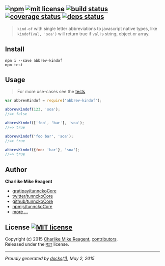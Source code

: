 ## [![npm][npmjs-img]][npmjs-url] [![mit license][license-img]][license-url] [![build status][travis-img]][travis-url] [![coverage status][coveralls-img]][coveralls-url] [![deps status][daviddm-img]][daviddm-url]

> `kind-of` with single letter abbreviations to javascript native types, like `kindof(val, 'soa')` will return true if `val` is string, object or array.


## Install
```
npm i --save abbrev-kindof
npm test
```


## Usage
> For more use-cases see the [tests](./test.js)

```js
var abbrevKindof = require('abbrev-kindof');

abbrevKindof(123, 'soa');
//=> false

abbrevKindof(['foo', 'bar'], 'soa');
//=> true

abbrevKindof('foo bar', 'soa');
//=> true

abbrevKindof({foo: 'bar'}, 'soa');
//=> true
```


## Author
**Charlike Mike Reagent**
+ [gratipay/tunnckoCore][author-gratipay]
+ [twitter/tunnckoCore][author-twitter]
+ [github/tunnckoCore][author-github]
+ [npmjs/tunnckoCore][author-npmjs]
+ [more ...][contrib-more]


## License [![MIT license][license-img]][license-url]
Copyright (c) 2015 [Charlike Mike Reagent][contrib-more], [contributors][contrib-graf].  
Released under the [`MIT`][license-url] license.


[npmjs-url]: http://npm.im/abbrev-kindof
[npmjs-img]: https://img.shields.io/npm/v/abbrev-kindof.svg?style=flat&label=abbrev-kindof

[coveralls-url]: https://coveralls.io/r/tunnckoCore/abbrev-kindof?branch=master
[coveralls-img]: https://img.shields.io/coveralls/tunnckoCore/abbrev-kindof.svg?style=flat

[license-url]: https://github.com/tunnckoCore/abbrev-kindof/blob/master/license.md
[license-img]: https://img.shields.io/badge/license-MIT-blue.svg?style=flat

[travis-url]: https://travis-ci.org/tunnckoCore/abbrev-kindof
[travis-img]: https://img.shields.io/travis/tunnckoCore/abbrev-kindof.svg?style=flat

[daviddm-url]: https://david-dm.org/tunnckoCore/abbrev-kindof
[daviddm-img]: https://img.shields.io/david/tunnckoCore/abbrev-kindof.svg?style=flat

[author-gratipay]: https://gratipay.com/tunnckoCore
[author-twitter]: https://twitter.com/tunnckoCore
[author-github]: https://github.com/tunnckoCore
[author-npmjs]: https://npmjs.org/~tunnckocore

[contrib-more]: http://j.mp/1stW47C
[contrib-graf]: https://github.com/tunnckoCore/abbrev-kindof/graphs/contributors

***

_Proudly generated by [docks(1)](https://github.com/tunnckoCore), May 2, 2015_